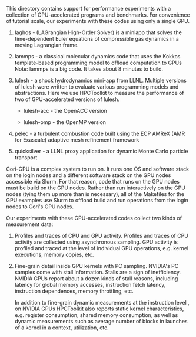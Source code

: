 This directory contains support for performance experiments with a collection of 
GPU-accelerated programs and benchmarks. For convenience of tutorial scale,
our experiments with these codes using only a single GPU.


1. laghos - (LAGrangian High-Order Solver) is a miniapp that solves the
            time-dependent Euler equations of compressible gas dynamics in a 
            moving Lagrangian frame.

2. lammps - a classical molecular dynamics code that uses the Kokkos 
            template-based programming model to offload computation to GPUs  
            Note: lammps is a big code. It takes about 8 minutes to build.

3. lulesh - a shock hydrodynamics mini-app from LLNL. Multiple versions of lulesh
            were written to evaluate various programming models and abstractions.
            Here we use HPCToolkit to measure the performance of two 
            of GPU-accelerated versions of lulesh. 

   - lulesh-acc - the OpenACC version

   - lulesh-omp  - the OpenMP version

4. pelec -  a turbulent combustion code built using the ECP AMReX (AMR for Exascale) 
            adaptive mesh refinement framework  

5. quicksilver - a LLNL proxy application for dynamic Monte Carlo particle transport

Cori-GPU is a complex system to run on. It runs one OS and software stack on the login
nodes and a different software stack on the GPU nodes accessible via Slurm. For that
reason, code that runs on the GPU nodes must be build on the GPU nodes. Rather than
run interactively on the GPU nodes (tying them up more than is necessary), all of the 
Makefiles for the GPU examples use Slurm to offload build and run operations from 
the login nodes to Cori's GPU nodes. 

Our experiments with these GPU-accelerated codes collect two kinds of measurement 
data:

1. Profiles and traces of CPU and GPU activity. Profiles and traces of CPU activity 
   are collected using asynchronous sampling. GPU activity is profiled and traced
   at the level of individual GPU operations, e.g. kernel executions, memory copies,
   etc.

2. Fine-grain detail inside GPU kernels with PC sampling. NVIDIA's PC samples 
   come with stall information. Stalls are a sign of inefficiency. NVIDIA GPUs
   report about a dozen kinds of stall reasons, including latency for global memory
   accesses, instruction fetch latency, instruction dependences, memory throttling,
   etc.

   In addition to fine-grain dynamic measurements at the instruction level , on 
   NVIDIA GPUs HPCToolkit also reports static kernel characteristics, e.g. register 
   consumption, shared memory consumption, as well as dynamic measurements such as
   average number of blocks in launches of a kernel in a context, utilization, etc.       
